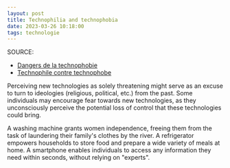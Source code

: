 ```yaml
---
layout: post
title: Technophilia and technophobia
date: 2023-03-26 10:18:00
tags: technologie
---
```


SOURCE:

- [Dangers de la technophobie](https://www.youtube.com/watch?v=AUxvauMIZzQ)
- [Technophile contre technophobe](https://www.latribune.fr/opinions/tribunes/20140610trib000836155/technophiles-contre-technophobes-biophiles-contre-biophobes-un-essai-de-definition.html)

Perceiving new technologies as solely threatening might serve as an excuse to turn to ideologies (religious, political, etc.) from the past. Some individuals may encourage fear towards new technologies, as they unconsciously perceive the potential loss of control that these technologies could bring.

A washing machine grants women independence, freeing them from the task of laundering their family's clothes by the river. A refrigerator empowers households to store food and prepare a wide variety of meals at home. A smartphone enables individuals to access any information they need within seconds, without relying on "experts".

